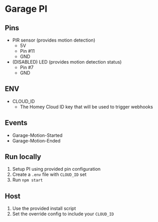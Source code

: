 # Garage PI

## Pins

- PIR sensor (provides motion detection)
  - 5V
  - Pin #11
  - GND
- (DISABLED) LED (provides motion detection status)
  - Pin #7
  - GND

## ENV

- CLOUD_ID
  - The Homey Cloud ID key that will be used to trigger webhooks

## Events

- Garage-Motion-Started
- Garage-Motion-Ended

## Run locally

1. Setup PI using provided pin configuration
2. Create a `.env` file with `CLOUD_ID` set
3. Run `npm start`

## Host

1. Use the provided install script
2. Set the override config to include your `CLOUD_ID`
